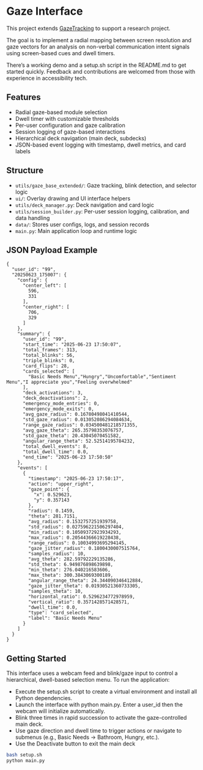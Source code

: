 # Gaze Interface

This project extends [GazeTracking](https://github.com/antoinelame/GazeTracking) to support a research project.

The goal is to implement a radial mapping between screen resolution and gaze vectors for an analysis on non-verbal communication intent signals using screen-based cues and dwell timers. 

There’s a working demo and a setup.sh script in the README.md to get started quickly. Feedback and contributions are welcomed from those with experience in accessibility tech. 

## Features

- Radial gaze-based module selection
- Dwell timer with customizable thresholds
- Per-user configuration and gaze calibration
- Session logging of gaze-based interactions
- Hierarchical deck navigation (main deck, subdecks)
- JSON-based event logging with timestamp, dwell metrics, and card labels

## Structure

- `utils/gaze_base_extended/`: Gaze tracking, blink detection, and selector logic
- `ui/`: Overlay drawing and UI interface helpers
- `utils/deck_manager.py`: Deck navigation and card logic
- `utils/session_builder.py`: Per-user session logging, calibration, and data handling
- `data/`: Stores user configs, logs, and session records
- `main.py`: Main application loop and runtime logic

## JSON Payload Example
```
{
  "user_id": "99",
  "20250623_175007": {
    "config": {
      "center_left": [
        596,
        331
      ],
      "center_right": [
        706,
        329
      ]
    },
    "summary": {
      "user_id": "99",
      "start_time": "2025-06-23 17:50:07",
      "total_frames": 313,
      "total_blinks": 56,
      "triple_blinks": 0,
      "card_flips": 28,
      "cards_selected": [
        "Basic Needs Menu","Hungry","Uncomfortable","Sentiment Menu","I appreciate you","Feeling overwhelmed"
      ],
      "deck_activations": 3,
      "deck_deactivations": 2,
      "emergency_mode_entries": 0,
      "emergency_mode_exits": 0,
      "avg_gaze_radius": 0.16780498041410544,
      "std_gaze_radius": 0.013052086294084634,
      "range_gaze_radius": 0.034500481218571355,
      "avg_gaze_theta": 265.35798353076757,
      "std_gaze_theta": 20.43045070451582,
      "angular_range_theta": 52.52514195784232,
      "total_dwell_events": 8,
      "total_dwell_time": 0.0,
      "end_time": "2025-06-23 17:50:50"
    },
    "events": [
      {
        "timestamp": "2025-06-23 17:50:17",
        "action": "upper_right",
        "gaze_point": {
          "x": 0.529623,
          "y": 0.357143
        },
        "radius": 0.1459,
        "theta": 281.7151,
        "avg_radius": 0.1532757251939758,
        "std_radius": 0.027596221506297404,
        "min_radius": 0.10509372923934293,
        "max_radius": 0.20544366619228438,
        "range_radius": 0.10034993695294145,
        "gaze_jitter_radius": 0.1800430007515764,
        "samples_radius": 10,
        "avg_theta": 282.59792229135286,
        "std_theta": 6.949876898639898,
        "min_theta": 276.040216583606,
        "max_theta": 300.3843069300189,
        "angular_range_theta": 24.344090346412884,
        "gaze_jitter_theta": 0.01930521360733305,
        "samples_theta": 10,
        "horizontal_ratio": 0.5296234772978959,
        "vertical_ratio": 0.3571428571428571,
        "dwell_time": 0.0,
        "type": "card_selected",
        "label": "Basic Needs Menu"
      }
    ]
  }
}
```

## Getting Started
This interface uses a webcam feed and blink/gaze input to control a hierarchical, dwell-based selection menu. To run the application:

- Execute the setup.sh script to create a virtual environment and install all Python dependencies.
- Launch the interface with python main.py. Enter a user_id then the webcam will initialize automatically.
- Blink three times in rapid succession to activate the gaze-controlled main deck.
- Use gaze direction and dwell time to trigger actions or navigate to submenus (e.g., Basic Needs → Bathroom, Hungry, etc.).
- Use the Deactivate button to exit the main deck

```bash 
bash setup.sh
python main.py